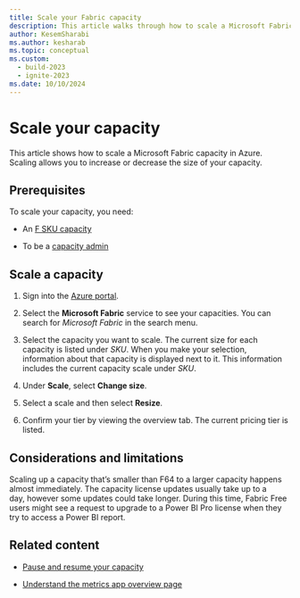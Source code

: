 ```yaml
---
title: Scale your Fabric capacity
description: This article walks through how to scale a Microsoft Fabric capacity in Azure.
author: KesemSharabi
ms.author: kesharab
ms.topic: conceptual
ms.custom:
  - build-2023
  - ignite-2023
ms.date: 10/10/2024
---
```


# Scale your capacity

This article shows how to scale a Microsoft Fabric capacity in Azure. Scaling allows you to increase or decrease the size of your capacity.

## Prerequisites

To scale your capacity, you need:

* An [F SKU capacity](buy-subscription.md#azure-skus)

* To be a [capacity admin](../admin/microsoft-fabric-admin.md#capacity-admin-roles)

## Scale a capacity

1. Sign into the [Azure portal](https://portal.azure.com/).

2. Select the **Microsoft Fabric** service to see your capacities. You can search for *Microsoft Fabric* in the search menu.

3. Select the capacity you want to scale. The current size for each capacity is listed under *SKU*. When you make your selection, information about that capacity is displayed next to it. This information includes the current capacity scale  under *SKU*.

4. Under **Scale**, select **Change size**.

5. Select a scale and then select **Resize**.

6. Confirm your tier by viewing the overview tab. The current pricing tier is listed.

## Considerations and limitations

Scaling up a capacity that’s smaller than F64 to a larger capacity happens almost immediately. The capacity license updates usually take up to a day, however some updates could take longer. During this time, Fabric Free users might see a request to upgrade to a Power BI Pro license when they try to access a Power BI report.

## Related content

* [Pause and resume your capacity](pause-resume.md)

* [Understand the metrics app overview page](metrics-app-compute-page.md)
